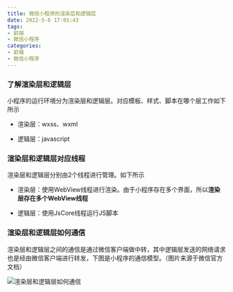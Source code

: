 ```yaml
---
title: 微信小程序的渲染层和逻辑层
date: 2022-5-6 17:01:43
tags: 
- 前端
- 微信小程序
categories:
- 前端
- 微信小程序
---
```


### 了解渲染层和逻辑层

小程序的运行环境分为渲染层和逻辑层。对应模板、样式、脚本在哪个层工作如下所示

* 渲染层：wxss、wxml

* 逻辑层：javascript 

### 渲染层和逻辑层对应线程

渲染层和逻辑层分别由2个线程进行管理。如下所示

* 渲染层：使用WebView线程进行渲染。由于小程序存在多个界面，所以**渲染层存在多个WebView线程**

* 逻辑层：使用JsCore线程运行JS脚本

### 渲染层和逻辑层如何通信

渲染层和逻辑层之间的通信是通过微信客户端做中转，其中逻辑层发送的网络请求也是经由微信客户端进行转发，下图是小程序的通信模型。（图片来源于微信官方文档）

<img title="" src="https://res.wx.qq.com/wxdoc/dist/assets/img/4-1.ad156d1c.png" alt="渲染层和逻辑层如何通信" data-align="inline">
